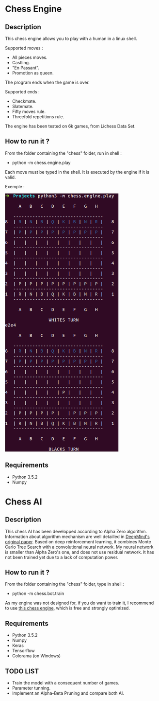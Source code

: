 # Chess Engine

## Description

This chess engine allows you to play with a human in a linux shell.

Supported moves :
 - All pieces moves.
 - Castling.
 - "En Passant".
 - Promotion as queen.

The program ends when the game is over.

Supported ends :
 - Checkmate.
 - Slatemate.
 - Fifty moves rule.
 - Threefold repetitions rule.

The engine has been tested on 6k games, from Lichess Data Set.

## How to run it ?

From the folder containing the "chess" folder, run in shell :

- python -m chess.engine.play

Each move must be typed in the shell.
It is executed by the engine if it is valid.

Exemple :

![alt text](play.png)

## Requirements

- Python 3.5.2
- Numpy

# Chess AI

## Description

This chess AI has been developped according to Alpha Zero algorithm.
Information about algorithm mechanism are well detailled in [DeepMind's original paper](https://www.nature.com/articles/nature24270.epdf?author_access_token=VJXbVjaSHxFoctQQ4p2k4tRgN0jAjWel9jnR3ZoTv0PVW4gB86EEpGqTRDtpIz-2rmo8-KG06gqVobU5NSCFeHILHcVFUeMsbvwS-lxjqQGg98faovwjxeTUgZAUMnRQ).
Based on deep reinforcement learning, it combines Monte Carlo Tree Search with a convolutional neural network.
My neural network is smaller than Alpha Zero's one, and does not use residual network.
It has not been trained yet due to a lack of computation power.

## How to run it ?

From the folder containing the "chess" folder, type in shell :

- python -m chess.bot.train

As my engine was not designed for, if you do want to train it, I recommend to use [this chess engine](https://github.com/niklasf/python-chess), which is free and strongly optimized.

## Requirements

- Python 3.5.2
- Numpy
- Keras
- Tensorflow
- Colorama (on Windows)

## TODO LIST

- Train the model with a consequent number of games.
- Parameter tunning.
- Implement an Alpha-Beta Pruning and compare both AI. 
